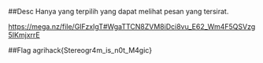 ##Desc
Hanya yang terpilih yang dapat melihat pesan yang tersirat.

https://mega.nz/file/GIFzxIgT#WgaTTCN8ZVM8iDci8vu_E62_Wm4F5QSVzg5IKmjxrrE

##Flag
agrihack{Stereogr4m_is_n0t_M4gic}